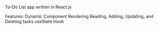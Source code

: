 To-Do List app written in React.js

Features:
Dynamic Component Rendering
Reading, Adding, Updating, and Deleting tasks
useState Hook
